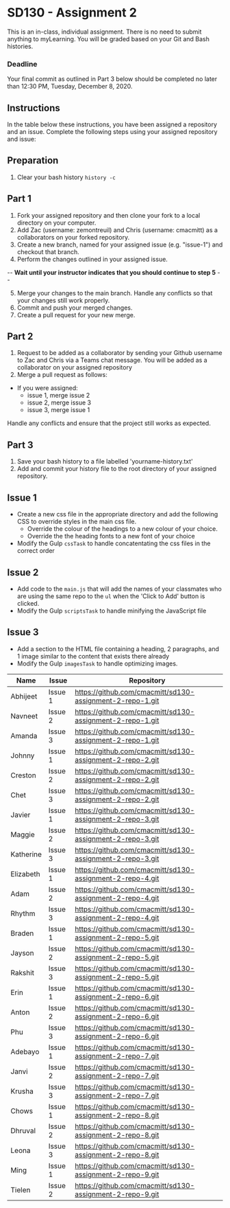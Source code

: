 # SD130 - Assignment 2
This is an in-class, individual assignment. There is no need to submit anything to myLearning. You will be graded based on your Git and Bash histories.

### Deadline
Your final commit as outlined in Part 3 below should be completed no later than 12:30 PM, Tuesday, December 8, 2020.

## Instructions
In the table below these instructions, you have been assigned a repository and an issue. Complete the following steps using your assigned repository and issue:

## Preparation
1. Clear your bash history `history -c`

## Part 1
1. Fork your assigned repository and then clone your fork to a local directory on your computer.
2. Add Zac (username: zemontreuil) and Chris (username: cmacmitt) as a collaborators on your forked repository.
3. Create a new branch, named for your assigned issue (e.g. "issue-1") and checkout that branch.
4. Perform the changes outlined in your assigned issue.

  -- **Wait until your instructor indicates that you should continue to step 5** --

5. Merge your changes to the main branch. Handle any conflicts so that your changes still work properly.
6. Commit and push your merged changes.
7. Create a pull request for your new merge.

## Part 2
1. Request to be added as a collaborator by sending your Github username to Zac and Chris via a Teams chat message. You will be added as a collaborator on your assigned repository
2. Merge a pull request as follows:

  - If you were assigned:
    - issue 1, merge issue 2
    - issue 2, merge issue 3
    - issue 3, merge issue 1

Handle any conflicts and ensure that the project still works as expected.

## Part 3
1. Save your bash history to a file labelled 'yourname-history.txt'
2. Add and commit your history file to the root directory of your assigned repository.

## Issue 1
- Create a new css file in the appropriate directory and add the following CSS to override styles in the main css file.
  - Override the colour of the headings to a new colour of your choice.
  - Override the the heading fonts to a new font of your choice
- Modify the Gulp `cssTask` to handle concatentating the css files in the correct order

## Issue 2
- Add code to the `main.js` that will add the names of your classmates who are using the same repo to the `ul` when the 'Click to Add' button is clicked.
- Modify the Gulp `scriptsTask` to handle minifying the JavaScript file

## Issue 3
- Add a section to the HTML file containing a heading, 2 paragraphs, and 1 image similar to the content that exists there already
- Modify the Gulp `imagesTask` to handle optimizing images.

| Name  | Issue | Repository |
|-----------|---------|-----------------------------------------------------------|
| Abhijeet  | Issue 1 | https://github.com/cmacmitt/sd130-assignment-2-repo-1.git |
| Navneet   | Issue 2 | https://github.com/cmacmitt/sd130-assignment-2-repo-1.git |
| Amanda    | Issue 3 | https://github.com/cmacmitt/sd130-assignment-2-repo-1.git |
| Johnny    | Issue 1 | https://github.com/cmacmitt/sd130-assignment-2-repo-2.git |
| Creston   | Issue 2 | https://github.com/cmacmitt/sd130-assignment-2-repo-2.git |
| Chet      | Issue 3 | https://github.com/cmacmitt/sd130-assignment-2-repo-2.git |
| Javier    | Issue 1 | https://github.com/cmacmitt/sd130-assignment-2-repo-3.git |
| Maggie    | Issue 2 | https://github.com/cmacmitt/sd130-assignment-2-repo-3.git |
| Katherine | Issue 3 | https://github.com/cmacmitt/sd130-assignment-2-repo-3.git |
| Elizabeth | Issue 1 | https://github.com/cmacmitt/sd130-assignment-2-repo-4.git |
| Adam      | Issue 2 | https://github.com/cmacmitt/sd130-assignment-2-repo-4.git |
| Rhythm    | Issue 3 | https://github.com/cmacmitt/sd130-assignment-2-repo-4.git |
| Braden    | Issue 1 | https://github.com/cmacmitt/sd130-assignment-2-repo-5.git |
| Jayson    | Issue 2 | https://github.com/cmacmitt/sd130-assignment-2-repo-5.git |
| Rakshit   | Issue 3 | https://github.com/cmacmitt/sd130-assignment-2-repo-5.git |
| Erin      | Issue 1 | https://github.com/cmacmitt/sd130-assignment-2-repo-6.git |
| Anton     | Issue 2 | https://github.com/cmacmitt/sd130-assignment-2-repo-6.git |
| Phu       | Issue 3 | https://github.com/cmacmitt/sd130-assignment-2-repo-6.git |
| Adebayo   | Issue 1 | https://github.com/cmacmitt/sd130-assignment-2-repo-7.git |
| Janvi     | Issue 2 | https://github.com/cmacmitt/sd130-assignment-2-repo-7.git |
| Krusha    | Issue 3 | https://github.com/cmacmitt/sd130-assignment-2-repo-7.git |
| Chows     | Issue 1 | https://github.com/cmacmitt/sd130-assignment-2-repo-8.git |
| Dhruval   | Issue 2 | https://github.com/cmacmitt/sd130-assignment-2-repo-8.git |
| Leona     | Issue 3 | https://github.com/cmacmitt/sd130-assignment-2-repo-8.git |
| Ming      | Issue 1 | https://github.com/cmacmitt/sd130-assignment-2-repo-9.git |
| Tielen    | Issue 2 | https://github.com/cmacmitt/sd130-assignment-2-repo-9.git |